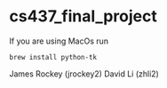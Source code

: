 # cs437_final_project

If you are using MacOs run
```
brew install python-tk
```

James Rockey (jrockey2)
David Li (zhli2)
